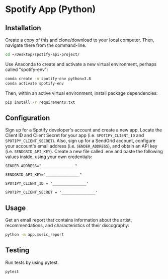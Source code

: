 # Spotify App (Python)

## Installation 

Create a copy of this and clone/download to your local computer. Then, navigate there from the command-line. 

```sh
cd ~/Desktop/spotify-api-project/
```

Use Anaconda to create and activate a new virtual environment, perhaps called "spotify-env":

```sh
conda create -n spotify-env python=3.8
conda activate spotify-env
```

Then, within an active virtual environment, install package dependencies:

```sh
pip install -r requirements.txt
```

## Configuration

Sign up for a Spotify developer's account and create a new app. Locate the Client ID and Client Secret for your app (i.e. `SPOTIPY_CLIENT_ID` and `SPOTIPY_CLIENT_SECRET`). Also, sign up for a SendGrid account, configure your account's email address (i.e. `SENDER_ADDRESS`), and obtain an API key (i.e. `SENDGRID_API_KEY`). Create a new file called .env and paste the following values inside, using your own credentials:

`SENDER_ADDRESS="_______________"`

`SENDGRID_API_KEY="_______________"`

`SPOTIPY_CLIENT_ID = '_______________'`

`SPOTIPY_CLIENT_SECRET = '_______________'`

## Usage


Get an email report that contains information about the artist, recommendations, and characteristics of their discography:

```sh
python -m app.music_report

```

## Testing

Run tests by using pytest. 

```
pytest
``` 